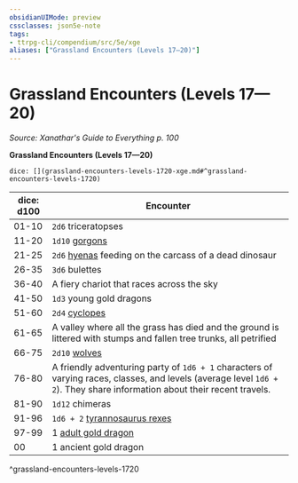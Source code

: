 ```yaml
---
obsidianUIMode: preview
cssclasses: json5e-note
tags:
- ttrpg-cli/compendium/src/5e/xge
aliases: ["Grassland Encounters (Levels 17—20)"]
---
```

# Grassland Encounters (Levels 17—20)
*Source: Xanathar's Guide to Everything p. 100* 

**Grassland Encounters (Levels 17—20)**

`dice: [](grassland-encounters-levels-1720-xge.md#^grassland-encounters-levels-1720)`

| dice: d100 | Encounter |
|------------|-----------|
| 01-10 | `2d6` triceratopses |
| 11-20 | `1d10` [gorgons](gorgon.md) |
| 21-25 | `2d6` [hyenas](hyena.md) feeding on the carcass of a dead dinosaur |
| 26-35 | `3d6` bulettes |
| 36-40 | A fiery chariot that races across the sky |
| 41-50 | `1d3` young gold dragons |
| 51-60 | `2d4` [cyclopes](cyclops.md) |
| 61-65 | A valley where all the grass has died and the ground is littered with stumps and fallen tree trunks, all petrified |
| 66-75 | `2d10` [wolves](wolf-xphb.md) |
| 76-80 | A friendly adventuring party of `1d6 + 1` characters of varying races, classes, and levels (average level `1d6 + 2`). They share information about their recent travels. |
| 81-90 | `1d12` chimeras |
| 91-96 | `1d6 + 2` [tyrannosaurus rexes](tyrannosaurus-rex.md) |
| 97-99 | 1 [adult gold dragon](adult-gold-dragon.md) |
| 00 | 1 ancient gold dragon |
^grassland-encounters-levels-1720